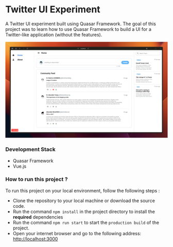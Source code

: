 # Twitter UI Experiment

A Twitter UI experiment built using Quasar Framework. The goal of this project was to learn how to use Quasar Framework to build a UI for a Twitter-like application (without the features).

![](public/lab-twitter.png)

### Development Stack
- Quasar Framework
- Vue.js

### How to run this project ?
To run this project on your local environment, follow the following steps :
- Clone the repository to your local machine or download the source code.
- Run the command `npm install` in the project directory to install the **required** dependencies
- Run the command `npm run start` to start the `production build` of the project.
- Open your internet browser and go to the following address: [http://localhost:3000](http://localhost:3000)

